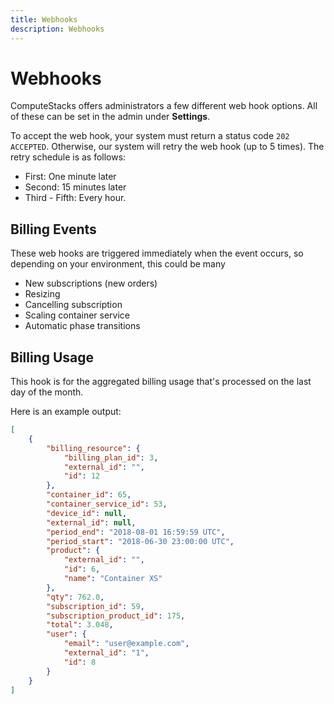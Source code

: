 ```yaml
---
title: Webhooks
description: Webhooks
---
```

# Webhooks

ComputeStacks offers administrators a few different web hook options. All of these can be set in the admin under **Settings**. 

To accept the web hook, your system must return a status code `202 ACCEPTED`. Otherwise, our system will retry the web hook (up to 5 times). The retry schedule is as follows:

- First: One minute later
- Second: 15 minutes later
- Third - Fifth: Every hour.

## Billing Events

These web hooks are triggered immediately when the event occurs, so depending on your environment, this could be many 

- New subscriptions (new orders)
- Resizing
- Cancelling subscription
- Scaling container service
- Automatic phase transitions

## Billing Usage

This hook is for the aggregated billing usage that's processed on the last day of the month. 

Here is an example output:

```json
[
    {
        "billing_resource": {
            "billing_plan_id": 3,
            "external_id": "",
            "id": 12
        },
        "container_id": 65,
        "container_service_id": 53,
        "device_id": null,
        "external_id": null,
        "period_end": "2018-08-01 16:59:59 UTC",
        "period_start": "2018-06-30 23:00:00 UTC",
        "product": {
            "external_id": "",
            "id": 6,
            "name": "Container XS"
        },
        "qty": 762.0,
        "subscription_id": 59,
        "subscription_product_id": 175,
        "total": 3.048,
        "user": {
            "email": "user@example.com",
            "external_id": "1",
            "id": 8
        }
    }
]
```